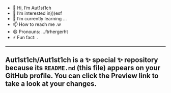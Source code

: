 - 👋 Hi, I’m Aut1st1ch 
- 👀 I’m interested in)))esf
- 🌱 I’m currently learning ...
- 📫 How to reach me .w
- 😄 Pronouns: ...ftrhergerht
- ⚡ Fun fact: .
---
Aut1st1ch/Aut1st1ch is a ✨ special ✨ repository because its `README.md` (this file) appears on your GitHub profile.
You can click the Preview link to take a look at your changes.
---
